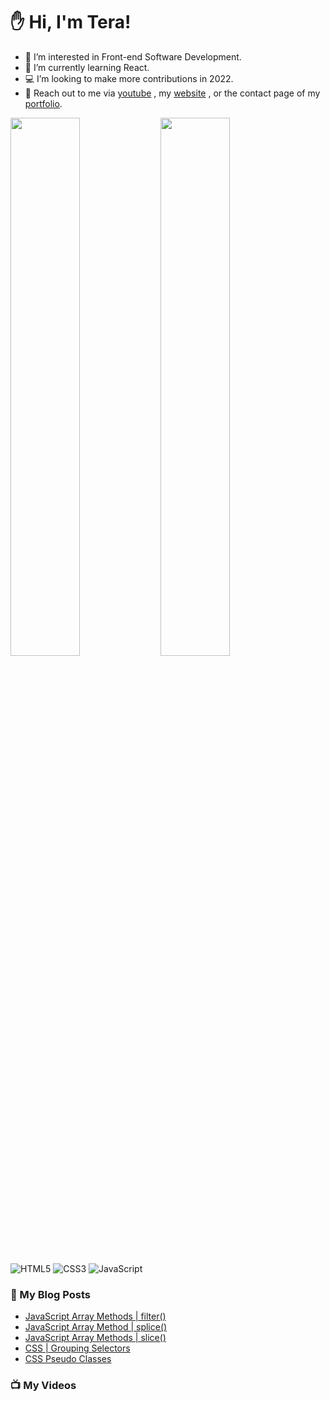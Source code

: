 # :hand: Hi, I'm Tera!

- 👀 I’m interested in Front-end Software Development.
- 🧠 I’m currently learning React.
- :computer: I’m looking to make more contributions in 2022.
- :email: Reach out to me via <a href="https://www.youtube.com/channel/UC6u-qjq4vbT-09ZhmKwKqfg">youtube</a> , my <a href="https://technicallyjusttalking.com/"> website</a> , or the contact page of my <a href="https://terabanks.github.io/">portfolio</a>.

<img align="left" width="47%" src="https://github-readme-stats.vercel.app/api?username=terabanks&show_icons=true&theme=radical">

<img align="left" width="47%" src="https://github-readme-stats.vercel.app/api/top-langs/?username=terabanks&layout=compact">

![HTML5](https://img.shields.io/badge/html5-%23E34F26.svg?style=for-the-badge&logo=html5&logoColor=white)
![CSS3](https://img.shields.io/badge/css3-%231572B6.svg?style=for-the-badge&logo=css3&logoColor=white)
![JavaScript](https://img.shields.io/badge/javascript-%23323330.svg?style=for-the-badge&logo=javascript&logoColor=%23F7DF1E)

### :page_with_curl: My Blog Posts
<!-- BLOG-POST-LIST:START -->
- [JavaScript Array Methods | filter&lpar;&rpar;](https://technicallyjusttalking.com/javascript-array-methods-filter/)
- [JavaScript Array Method | splice&lpar;&rpar;](https://technicallyjusttalking.com/javascript-array-method-splice/)
- [JavaScript Array Methods | slice&lpar;&rpar;](https://technicallyjusttalking.com/javascript-array-method-slice/)
- [CSS | Grouping Selectors](https://technicallyjusttalking.com/css-grouping-selectors/)
- [CSS Pseudo Classes](https://technicallyjusttalking.com/css-pseudo-classes/)
<!-- BLOG-POST-LIST:END -->

### :tv: My Videos
<!-- YOUTUBE-VIDEO-LIST:START -->
<!-- YOUTUBE-VIDEO-LIST:END -->
